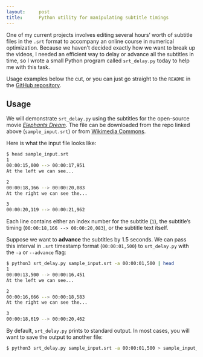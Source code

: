 ```yaml
---
layout:     post
title:      Python utility for manipulating subtitle timings
---
```


One of my current projects involves editing several hours’ worth of subtitle files in the 
`.srt` format to accompany an online course in numerical optimization. Because we haven’t 
decided exactly how we want to break up the videos, I needed an efficient way to delay
or advance all the subtitles in time, so I wrote a small Python program called `srt_delay.py` today to help me with this task.

Usage examples below the cut, or you can just go straight to the `README` in the [GitHub repository](https://github.com/maxkapur/srt_delay).<!--more-->

## Usage

We will demonstrate `srt_delay.py` using the subtitles for the open-source movie
[*Elephants Dream*](https://en.wikipedia.org/wiki/Elephants_Dream). The file can 
be downloaded from the repo linked above (`sample_input.srt`) or from
[Wikimedia Commons](https://commons.wikimedia.org/wiki/TimedText:Elephants_Dream.ogv.en.srt).

Here is what the input file looks like: 

```bash
$ head sample_input.srt
1
00:00:15,000 --> 00:00:17,951
At the left we can see...

2
00:00:18,166 --> 00:00:20,083
At the right we can see the...

3
00:00:20,119 --> 00:00:21,962
```

Each line contains either an index number for the subtitle (`1`), the subtitle’s
timing (`00:00:18,166 --> 00:00:20,083`), or the subtitle text itself.

Suppose we want to **advance** the subtitles by 1.5 seconds. We can pass
this interval in `.srt` timestamp format (`00:00:01,500`) to `srt_delay.py`
with the `-a` or `--advance` flag:

```bash
$ python3 srt_delay.py sample_input.srt -a 00:00:01,500 | head
1
00:00:13,500 --> 00:00:16,451
At the left we can see...

2
00:00:16,666 --> 00:00:18,583
At the right we can see the...

3
00:00:18,619 --> 00:00:20,462
```

By default, `srt_delay.py` prints to standard output. In most cases,
you will want to save the output to another file:

```bash
$ python3 srt_delay.py sample_input.srt -a 00:00:01,500 > sample_input_advanced_by_1.5s.srt
```
